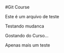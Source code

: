 #Git Course

Este é um arquivo de teste

Testando mudanca


Gostando do Curso...

Apenas mais um teste